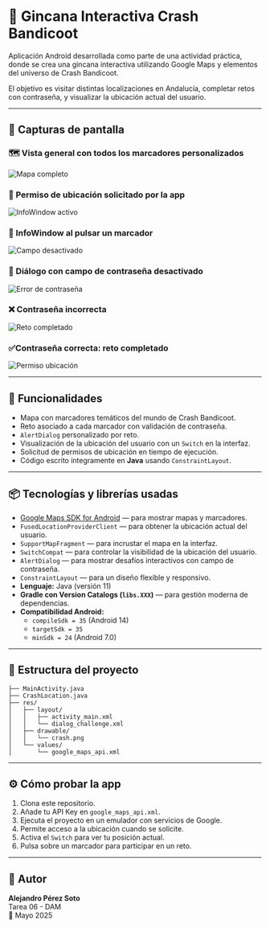 # 🧭 Gincana Interactiva Crash Bandicoot

Aplicación Android desarrollada como parte de una actividad práctica, donde se crea una gincana interactiva utilizando Google Maps y elementos del universo de Crash Bandicoot.

El objetivo es visitar distintas localizaciones en Andalucía, completar retos con contraseña, y visualizar la ubicación actual del usuario.

---

## 📱 Capturas de pantalla

### 🗺️ Vista general con todos los marcadores personalizados
![Mapa completo](https://github.com/user-attachments/assets/88305245-6f3a-4715-a6e5-591e33402eef)

### 📍  Permiso de ubicación solicitado por la app 
![InfoWindow activo](https://github.com/user-attachments/assets/9d476c2e-ddb5-4add-b8f5-1f7aa6553d8a)


### 📍 InfoWindow al pulsar un marcador
![Campo desactivado](https://github.com/user-attachments/assets/ec37a10c-40cc-49f4-81ae-cfbb490a5082)


### 🔐 Diálogo con campo de contraseña desactivado
![Error de contraseña](https://github.com/user-attachments/assets/ecde90f8-c087-41bf-824a-f08e387a0dac)

### ❌ Contraseña incorrecta
![Reto completado](https://github.com/user-attachments/assets/0ff59f70-f6a8-4adb-96ec-0b6e79c7d12b)


### ✅Contraseña correcta: reto completado
![Permiso ubicación](https://github.com/user-attachments/assets/c69e8f89-050b-4a30-9829-2e7121c4b71c)


---

## 🚀 Funcionalidades

- Mapa con marcadores temáticos del mundo de Crash Bandicoot.
- Reto asociado a cada marcador con validación de contraseña.
- `AlertDialog` personalizado por reto.
- Visualización de la ubicación del usuario con un `Switch` en la interfaz.
- Solicitud de permisos de ubicación en tiempo de ejecución.
- Código escrito íntegramente en **Java** usando `ConstraintLayout`.

---

## 📦 Tecnologías y librerías usadas

- [Google Maps SDK for Android](https://developers.google.com/maps/documentation/android-sdk/start) — para mostrar mapas y marcadores.
- `FusedLocationProviderClient` — para obtener la ubicación actual del usuario.
- `SupportMapFragment` — para incrustar el mapa en la interfaz.
- `SwitchCompat` — para controlar la visibilidad de la ubicación del usuario.
- `AlertDialog` — para mostrar desafíos interactivos con campo de contraseña.
- `ConstraintLayout` — para un diseño flexible y responsivo.
- **Lenguaje:** Java (versión 11)
- **Gradle con Version Catalogs (`libs.XXX`)** — para gestión moderna de dependencias.
- **Compatibilidad Android:**
  - `compileSdk = 35` (Android 14)
  - `targetSdk = 35`
  - `minSdk = 24` (Android 7.0)

---

## 📁 Estructura del proyecto

```
├── MainActivity.java
├── CrashLocation.java
├── res/
│   ├── layout/
│   │   ├── activity_main.xml
│   │   └── dialog_challenge.xml
│   ├── drawable/
│   │   └── crash.png
│   └── values/
│       └── google_maps_api.xml
```

---
## ⚙️ Cómo probar la app

1. Clona este repositorio.
2. Añade tu API Key en `google_maps_api.xml`.
3. Ejecuta el proyecto en un emulador con servicios de Google.
4. Permite acceso a la ubicación cuando se solicite.
5. Activa el `Switch` para ver tu posición actual.
6. Pulsa sobre un marcador para participar en un reto.

---

## 👤 Autor

**Alejandro Pérez Soto**  
Tarea 06 - DAM  
📆 Mayo 2025  

